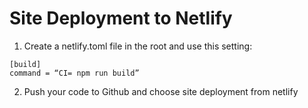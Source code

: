 # Site Deployment to Netlify

1. Create a netlify.toml file in the root and use this setting:
```
[build]
command = “CI= npm run build”
```

2. Push your code to Github and choose site deployment from netlify
